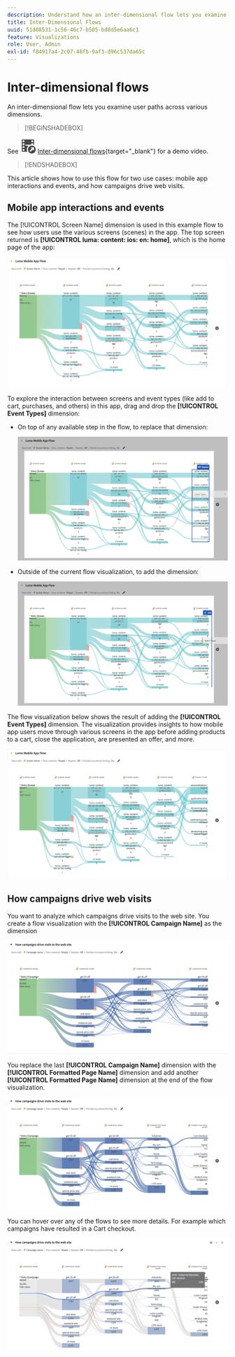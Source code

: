 ```yaml
---
description: Understand how an inter-dimensional flow lets you examine user paths across various dimensions.
title: Inter-Dimensional Flows
uuid: 51d08531-1c56-46c7-b505-bd8d5e6aa6c1
feature: Visualizations
role: User, Admin
exl-id: f84917a4-2c07-48fb-9af3-d96c537da65c
---
```

# Inter-dimensional flows

An inter-dimensional flow lets you examine user paths across various dimensions. 

>[!BEGINSHADEBOX]

See ![VideoCheckedOut](/help/assets/icons/VideoCheckedOut.svg) [Inter-dimensional flows](https://video.tv.adobe.com/v/24041?quality=12&learn=on){target="_blank"} for a demo video.

>[!ENDSHADEBOX]

This article shows how to use this flow for two use cases: mobile app interactions and events, and how campaigns drive web visits.

## Mobile app interactions and events

The [!UICONTROL Screen Name] dimension is used in this example flow to see how users use the various screens (scenes) in the app. The top screen returned is **[!UICONTROL luma: content: ios: en: home]**, which is the home page of the app:

![A flow showing the Item Added.](assets/flowapp.png)

To explore the interaction between screens and event types (like add to cart, purchases, and others) in this app, drag and drop the **[!UICONTROL Event Types]** dimension:

* On top of any available step in the flow, to replace that dimension:

  ![A flow showing the Page dimension dragged dragged to the multiple areas.](assets/flowapp-replace.png)

* Outside of the current flow visualization, to add the dimension:

  ![A flow showing the Page dimension dragged to the white space at the end.](assets/flowapp-add.png)

The flow visualization below shows the result of adding the **[!UICONTROL Event Types]** dimension. The visualization provides insights to how mobile app users move through various screens in the app before adding products to a cart, close the application, are presented an offer, and more.

![A fLow showing the Page dimension results at the top of the list.](assets/flowapp-result.png)

## How campaigns drive web visits

You want to analyze which campaigns drive visits to the web site. You create a flow visualization with the **[!UICONTROL Campaign Name]** as the dimension

![Flow web campaign name dimension](assets/flowweb.png)

You replace the last **[!UICONTROL Campaign Name]** dimension with the **[!UICONTROL Formatted Page Name]** dimension and add another **[!UICONTROL Formatted Page Name]** dimension at the end of the flow visualization.

![Flow web campaign name and web page dimension](assets/flowweb-replace.png)

You can hover over any of the flows to see more details. For example which campaigns have resulted in a Cart checkout.

![Flow web campaign name and web page dimension hover](assets/flowweb-hover.png)
